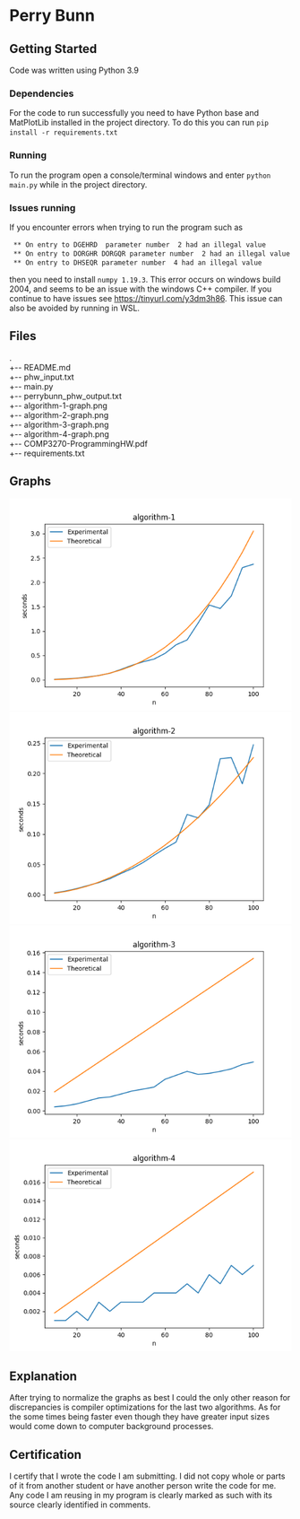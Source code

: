# Perry Bunn
## Getting Started
Code was written using Python 3.9 
### Dependencies 
For the code to run successfully you need to have Python base and MatPlotLib installed in the project directory. To do this you can run `pip install -r requirements.txt`
### Running
To run the program open a console/terminal windows and enter ```python main.py``` while in the project directory.
### Issues running
If you encounter errors when trying to run the program such as 
``` ** On entry to DGEBAL parameter number  3 had an illegal value
 ** On entry to DGEHRD  parameter number  2 had an illegal value
 ** On entry to DORGHR DORGQR parameter number  2 had an illegal value
 ** On entry to DHSEQR parameter number  4 had an illegal value 
``` 
then you need to install `numpy 1.19.3`. This error occurs on windows build 2004, and seems to be an issue with the windows C++ compiler. If you continue to have issues see https://tinyurl.com/y3dm3h86.
This issue can also be avoided by running in WSL.

## Files
. \
+-- README.md \
+-- phw_input.txt \
+-- main.py \
+-- perrybunn_phw_output.txt \
+-- algorithm-1-graph.png \
+-- algorithm-2-graph.png \
+-- algorithm-3-graph.png \
+-- algorithm-4-graph.png \
+-- COMP3270-ProgrammingHW.pdf \
+-- requirements.txt
## Graphs
![algo 1](algorithm-1-graph.png)
![algo 2](algorithm-2-graph.png)
![algo 3](algorithm-3-graph.png)
![algo 4](algorithm-4-graph.png)
## Explanation 
After trying to normalize the graphs as best I could the only other reason for discrepancies 
is compiler optimizations for the last two algorithms. As for the some times being faster 
even though they have greater input sizes would come down to computer background processes.
## Certification
I certify that I wrote the code I am submitting. I did not copy whole or parts of it from
another student or have another person write the code for me. Any code I am reusing in my
program is clearly marked as such with its source clearly identified in comments.
